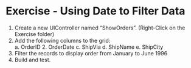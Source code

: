 ﻿# Exercise - Using Date to Filter Data

1.	Create a new UIController named “ShowOrders”. (Right-Click on the Exercise folder)  
2.	Add the following columns to the grid:  
    a.  OrderID
    2.  OrderDate
    c.	ShipVia
    d.	ShipName
    e.	ShipCity
3.	Filter the records to display order from January to June 1996  
4.	Build and test.
